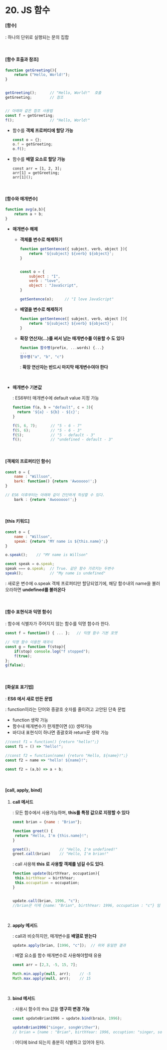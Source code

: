 # 20. JS 함수

#### [함수]

: 하나의 단위로 실행되는 문의 집합

<br>

#### [함수 호출과 참조]

```js
function getGreeting(){
	return ("Hello, World!");
}


getGreeting();      // "Hello, World!"  호출
getGreeting;        // 참조


// 아래와 같은 참조 사용법
const f = getGreeting;
f();                // "Hello, World!"
```

- 함수를 **객체 프로퍼티에 할당 가능**

  ```js
  const o = {};
  o.f = getGreeting;
  o.f();
  ```

- 함수를 **배열 요소로 할당 가능**

  ```
  const arr = [1, 2, 3];
  arr[1] = getGreeting;
  arr[1]();
  ```

<br>

#### [함수와 매개변수]

```js
function avg(a,b){
	return a + b;
}
```

- **매개변수 해제**

  - **객체를 변수로 해제하기**

    ```js
    function getSentence({ subject, verb, object }){
        return '${subject} ${verb} ${object}';
    }
    
    
    const o = {
    	subject : "I",
        verb : "love",
        object : "JavaScript",
    }
    
    getSentence(o);     // "I love JavaScript"
    ```

  - **배열을 변수로 해제하기**

    ```js
    function getSentence([ subject, verb, object ]){
        return '${subject} ${verb} ${object}';
    }
    ```

  - **확장 연산자(...)를 써서 남는 매개변수를 이용할 수 도 있다**

    ```js
    function 함수명(prefix, ...words) {...}
    ...
    함수명("a", "b", "c")
    ```

    : **확장 연산자는 반드시 마지막 매개변수여야 한다**

  <br>

- **매개변수 기본값**

  : ES6부터 매개변수에 default value 지정 가능

  ```js
  function f(a, b = "default", c = 3){
  	return '${a} - ${b} - ${c}';
  }
  
  f(5, 6, 7);      // "5 - 6 - 7"
  f(5, 6);         // "5 - 6 - 3"
  f(5);            // "5 - default - 3"
  f();             // "undefined - default - 3"
  ```

<br>

#### [객체의 프로퍼티인 함수]

```js
const o = {
	name : "Willson",
    bark: function() {return 'Awooooo!';}
}

// ES6 이후부터는 아래와 같이 간단하게 작성할 수 있다.
    bark : {return 'Awoooooo!';}
```

<br>

#### [this 키워드]

```js
const o = {
	name : "Willson",
    speak: {return 'MY name is ${this.name}';}
}

o.speak();    // "MY name is Willson"
```

```js
const speak = o.speak;
speak === o.speak;  // True. 같은 함수 가르키는 두변수
speak();            // "My name is undefined"
```

: 새로운 변수에 o.speak 객체 프로퍼티만 할당되었기에, 해당 함수내의 name을 불러오라하면 **undefined를 불러온다**

<br>

#### [함수 표현식과 익명 함수]

: 함수에 식별자가 주어지지 않는 함수를 익명 함수라 한다.

```js
const f = function() { ... };   // 익명 함수 기본 포맷
```

```js
// 익명 함수 이용한 재귀식
const g = function f(stop){
	if(stop) console.log("f stopped");
    f(true);
};
g(false);
```

<br>

#### [화살표 표기법]

: **ES6 에서 새로 만든 문법**

: function이라는 단어와 중괄호 숫자를 줄이려고 고안된 단축 문법

- function 생략 가능
- 함수내 매개변수가 한개뿐이면 (()) 생략가능
- 바디내 표현식이 하나면 중괄호와 return문 생략 가능

```js
//const f1 = function() {return "hello!";}
const f1 = () => "hello!";

//const f2 = function(name) {return "Hello, ${name}!";}
const f2 = name => "hello! ${name}!";

const f2 = (a,b) => a + b;
```

<br>

#### [call, apply, bind]

1. **call 메서드**

   : 모든 함수에서 사용가능하며, **this를 특정 값으로 지정할 수 있다**

   ```js
   const brian = {name : "Brian"};
   
   function greet() {
   	return "Hello, I'm {this.name}!";
   }
   
   greet();             // "Hello, I'm undefined!"
   greet.call(brian)    // "Hello, I'm brian!"
   ```

   : call 사용해 **this 로 사용할 객체를 넘길 수도 있다**.

   ```js
   function update(birthYear, occupation){
   	this.birthYear = birthYear;
   	this.occupation = occupation;
   }
   
   
   update.call(brian, 1996, "c");
   //brian은 이제 {name: "Brian", birthYear: 1996, occupation : "c"} 임
   ```

   <br>

2. **apply 메서드**

   : call과 비슷하지만, 매개변수를 **배열로 받는다**

   ```js
   update.apply(brian, [1996, "c"]);  // 위와 동일한 결과
   ```

   : 배열 요소를 함수 매개변수로 사용해야할때 유용

   ```js
   const arr = [2,3, -5, 15, 7];
   
   Math.min.apply(null, arr);    // -5
   Math.max.apply(null, arr);    // 15
   ```

   <br>

3. **bind 메서드**

   : 사용시 함수의 this 값을 **영구히 변경 가능**

   ```js
   const updateBrian1996 = update.bind(brain, 1996);
   
   updateBrian1996("singer, songWrither");
   // brian = {name : "Brian", birthYear: 1996, occuption: "singer, songwriter"}
   ```

   : 어디에 bind 되는지 충분히 식별하고 있어야 된다.